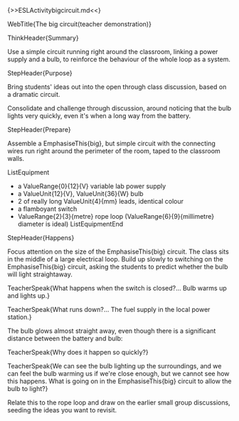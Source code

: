 {>>ESLActivitybigcircuit.md<<}

WebTitle{The big circuit(teacher demonstration)}

ThinkHeader{Summary}

Use a simple circuit running right around the classroom, linking a power supply and a bulb, to reinforce the behaviour of the whole loop as a system.

StepHeader{Purpose}

Bring students' ideas out into the open through class discussion, based on a dramatic circuit.

Consolidate and challenge through discussion, around noticing that the bulb lights very quickly, even it's when a long way from the battery.

StepHeader{Prepare}

Assemble a EmphasiseThis{big}, but simple circuit with the connecting wires run right around the perimeter of the room, taped to the classroom walls.

ListEquipment
- a ValueRange{0}{12}{V} variable lab power supply
- a ValueUnit{12}{V}, ValueUnit{36}{W} bulb
- 2 of really long ValueUnit{4}{mm} leads, identical colour
- a flamboyant switch 
- ValueRange{2}{3}{metre} rope loop (ValueRange{6}{9}{millimetre} diameter is ideal)
ListEquipmentEnd

StepHeader{Happens}

Focus attention on the size of the EmphasiseThis{big} circuit. The class sits in the middle of a large electrical loop. Build up slowly to switching on the EmphasiseThis{big} circuit, asking the students to predict whether the bulb will light straightaway.

TeacherSpeak{What happens when the switch is closed?&hellip;  Bulb warms up and lights up.}

TeacherSpeak{What runs down?&hellip;  The fuel supply in the local power station.}

The bulb glows almost straight away, even though there is a significant distance between the battery and bulb:

TeacherSpeak{Why does it happen so quickly?}

TeacherSpeak{We can see the bulb lighting up the surroundings, and we can feel the bulb warming us if we're close enough, but we cannot see how this happens. What is going on in the EmphasiseThis{big} circuit to allow the bulb to light?}

Relate this to the rope loop and draw on the earlier small group discussions, seeding the ideas you want to revisit.
